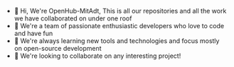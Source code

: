 - 👋 Hi, We're OpenHub-MitAdt, This is all our repositories and all the work we have collaborated on under one roof
- 👀 We're a team of passionate enthusiastic developers who love to code and have fun
- 🌱 We're always learning new tools and technologies and focus mostly on open-source development
- 💞️ We're looking to collaborate on any interesting project!

<!---
OpenHub-mitadt/OpenHub-mitadt is a ✨ special ✨ repository because its `README.md` (this file) appears on your GitHub profile.
You can click the Preview link to take a look at your changes.
--->
